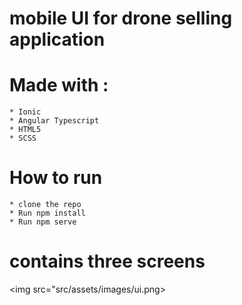# mobile UI for drone selling application

# Made with :
    * Ionic
    * Angular Typescript
    * HTML5
    * SCSS
    
# How to run
    * clone the repo
    * Run npm install
    * Run npm serve   

# contains three screens

<img src="src/assets/images/ui.png>